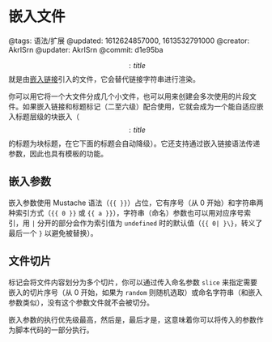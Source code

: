 # 嵌入文件

@tags: 语法/扩展
@updated: 1612624857000, 1613532791000
@creator: AkrISrn
@updater: AkrISrn
@commit: d1e95ba

$$: title $$就是由[嵌入链接](/zh/docs/links.md "#")引入的文件，它会替代链接字符串进行渲染。

你可以用它将一个大文件分成几个小文件，也可以用来创建会多次使用的片段文件。如果嵌入链接和标题标记（二至六级）配合使用，它就会成为一个能自适应嵌入标题层级的块嵌入（$$: title $$的标题为块标题，在它下面的标题会自动降级）。它还支持通过嵌入链接语法传递参数，因此也具有模板的功能。

## 嵌入参数

嵌入参数使用 Mustache 语法（`{{ }}`）占位，它有序号（从 0 开始）和字符串两种索引方式（`{{ 0 }}` 或 `{{ a }}`），字符串（命名）参数也可以用对应序号索引，用 `|` 分开的部分会作为索引值为 `undefined` 时的默认值（`{{ 0| }\}`，转义了最后一个 `}` 以避免被替换）。

## 文件切片

[](/zh/docs/slice.md "#")标记会将文件内容划分为多个切片，你可以通过传入命名参数 `slice` 来指定需要嵌入的切片序号（从 0 开始，如果为 `random` 则随机选取）或命名字符串（和嵌入参数类似），没有这个参数文件就不会被切分。

嵌入参数的执行优先级最高，然后是[](/zh/docs/slice.md "#")，最后才是[](/zh/docs/inline-script.md "#")，这意味着你可以将传入的参数作为脚本代码的一部分执行。
